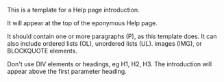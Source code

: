 This is a template for a Help page introduction.

It will appear at the top of the eponymous Help page.

It should contain one or more paragraphs (P), as this template does. It
can also include ordered lists (OL), unordered lists (UL). images (IMG),
or BLOCKQUOTE elements.

Don't use DIV elements or headings, eg H1, H2, H3. The introduction will
appear above the first parameter heading.
